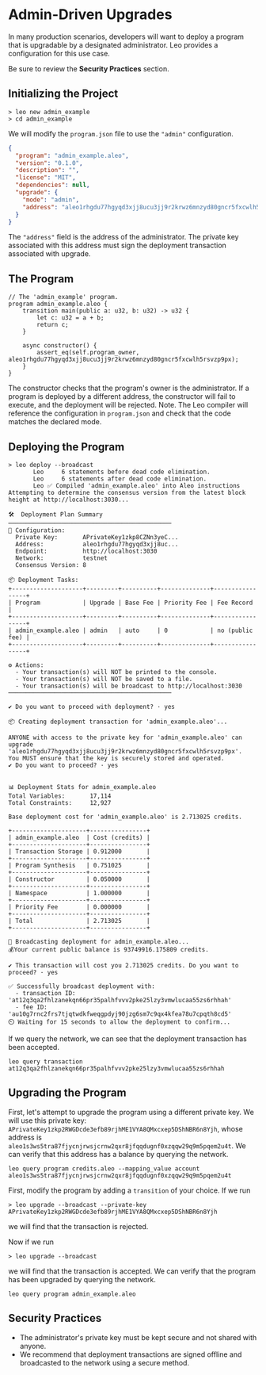 # Admin-Driven Upgrades
In many production scenarios, developers will want to deploy a program that is upgradable by a designated administrator.
Leo provides a configuration for this use case.

Be sure to review the **Security Practices** section.

## Initializing the Project

```
> leo new admin_example
> cd admin_example
```

We will modify the `program.json` file to use the `"admin"` configuration.
```json
{
  "program": "admin_example.aleo",
  "version": "0.1.0",
  "description": "",
  "license": "MIT",
  "dependencies": null,
  "upgrade": {
    "mode": "admin",
    "address": "aleo1rhgdu77hgyqd3xjj8ucu3jj9r2krwz6mnzyd80gncr5fxcwlh5rsvzp9px"
  }
}
```

The `"address"` field is the address of the administrator.
The private key associated with this address must sign the deployment transaction associated with upgrade.

## The Program

```leo
// The 'admin_example' program.
program admin_example.aleo {
    transition main(public a: u32, b: u32) -> u32 {
        let c: u32 = a + b;
        return c;
    }

    async constructor() {
        assert_eq(self.program_owner, aleo1rhgdu77hgyqd3xjj8ucu3jj9r2krwz6mnzyd80gncr5fxcwlh5rsvzp9px);
    }
}
```

The constructor checks that the program's owner is the administrator.
If a program is deployed by a different address, the constructor will fail to execute, and the deployment will be rejected.
Note. The Leo compiler will reference the configuration in `program.json` and check that the code matches the declared mode.

## Deploying the Program
```
> leo deploy --broadcast
       Leo     6 statements before dead code elimination.
       Leo     6 statements after dead code elimination.
       Leo ✅ Compiled 'admin_example.aleo' into Aleo instructions
Attempting to determine the consensus version from the latest block height at http://localhost:3030...

🛠️  Deployment Plan Summary
──────────────────────────────────────────────
🔧 Configuration:
  Private Key:       APrivateKey1zkp8CZNn3yeC...
  Address:           aleo1rhgdu77hgyqd3xjj8uc...
  Endpoint:          http://localhost:3030
  Network:           testnet
  Consensus Version: 8

📦 Deployment Tasks:
+--------------------+---------+----------+--------------+-----------------+
| Program            | Upgrade | Base Fee | Priority Fee | Fee Record      |
+--------------------+---------+----------+--------------+-----------------+
| admin_example.aleo | admin   | auto     | 0            | no (public fee) |
+--------------------+---------+----------+--------------+-----------------+

⚙️ Actions:
  - Your transaction(s) will NOT be printed to the console.
  - Your transaction(s) will NOT be saved to a file.
  - Your transaction(s) will be broadcast to http://localhost:3030
──────────────────────────────────────────────

✔ Do you want to proceed with deployment? · yes

📦 Creating deployment transaction for 'admin_example.aleo'...

ANYONE with access to the private key for 'admin_example.aleo' can upgrade 'aleo1rhgdu77hgyqd3xjj8ucu3jj9r2krwz6mnzyd80gncr5fxcwlh5rsvzp9px'.
You MUST ensure that the key is securely stored and operated.
✔ Do you want to proceed? · yes


📊 Deployment Stats for admin_example.aleo
Total Variables:       17,114
Total Constraints:     12,927

Base deployment cost for 'admin_example.aleo' is 2.713025 credits.

+---------------------+----------------+
| admin_example.aleo  | Cost (credits) |
+---------------------+----------------+
| Transaction Storage | 0.912000       |
+---------------------+----------------+
| Program Synthesis   | 0.751025       |
+---------------------+----------------+
| Constructor         | 0.050000       |
+---------------------+----------------+
| Namespace           | 1.000000       |
+---------------------+----------------+
| Priority Fee        | 0.000000       |
+---------------------+----------------+
| Total               | 2.713025       |
+---------------------+----------------+

📡 Broadcasting deployment for admin_example.aleo...
💰Your current public balance is 93749916.175809 credits.

✔ This transaction will cost you 2.713025 credits. Do you want to proceed? · yes

✅ Successfully broadcast deployment with:
  - transaction ID: 'at12q3qa2fhlzanekqn66pr35palhfvvv2pke25lzy3vmwlucaa55zs6rhhah'
  - fee ID: 'au10g7rnc2frs7tjqtwdkfweqgpdyj90jzg6sm7c9qx4kfea78u7cpqth8cd5'
⏲️ Waiting for 15 seconds to allow the deployment to confirm...
```

If we query the network, we can see that the deployment transaction has been accepted.
```
leo query transaction at12q3qa2fhlzanekqn66pr35palhfvvv2pke25lzy3vmwlucaa55zs6rhhah
```

## Upgrading the Program
First, let's attempt to upgrade the program using a different private key.
We will use this private key: `APrivateKey1zkp2RWGDcde3efb89rjhME1VYA8QMxcxep5DShNBR6n8Yjh`, whose address is `aleo1s3ws5tra87fjycnjrwsjcrnw2qxr8jfqqdugnf0xzqqw29q9m5pqem2u4t`.
We can verify that this address has a balance by querying the network.
```
leo query program credits.aleo --mapping_value account aleo1s3ws5tra87fjycnjrwsjcrnw2qxr8jfqqdugnf0xzqqw29q9m5pqem2u4t
```

First, modify the program by adding a `transition` of your choice.
If we run 
```
> leo upgrade --broadcast --private-key APrivateKey1zkp2RWGDcde3efb89rjhME1VYA8QMxcxep5DShNBR6n8Yjh
```
we will find that the transaction is rejected.

Now if we run
```
> leo upgrade --broadcast
```
we will find that the transaction is accepted. 
We can verify that the program has been upgraded by querying the network.
```
leo query program admin_example.aleo
```

## Security Practices
- The administrator's private key must be kept secure and not shared with anyone.
- We recommend that deployment transactions are signed offline and broadcasted to the network using a secure method.
